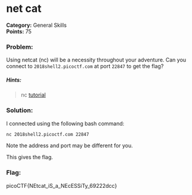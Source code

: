 # net cat
__Category:__ General Skills  
__Points:__ 75

### Problem:

Using netcat (nc) will be a necessity throughout your adventure. Can you connect to `2018shell2.picoctf.com` at port `22847` to get the flag?

##### Hints:
> nc [tutorial](https://linux.die.net/man/1/nc)

### Solution:

I connected using the following bash command:

```bash
nc 2018shell2.picoctf.com 22847
```

Note the address and port may be different for you.

This gives the flag.

### Flag:

picoCTF{NEtcat_iS_a_NEcESSiTy_69222dcc}

